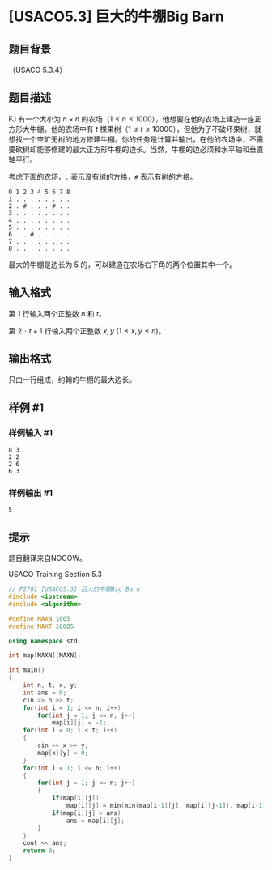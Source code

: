 # [USACO5.3] 巨大的牛棚Big Barn

## 题目背景

（USACO 5.3.4）

## 题目描述

FJ 有一个大小为 $n\times n$ 的农场（$1\le n\le 1000$），他想要在他的农场上建造一座正方形大牛棚。他的农场中有 $t$ 棵果树（$1\le t\le10000$），但他为了不破坏果树，就想找一个空旷无树的地方修建牛棚。你的任务是计算并输出，在他的农场中，不需要砍树却能够修建的最大正方形牛棚的边长。当然，牛棚的边必须和水平轴和垂直轴平行。

考虑下面的农场，`.` 表示没有树的方格，`#` 表示有树的方格。
```plain
0 1 2 3 4 5 6 7 8
1 . . . . . . . .
2 . # . . . # . .
3 . . . . . . . .
4 . . . . . . . .
5 . . . . . . . .
6 . . # . . . . .
7 . . . . . . . .
8 . . . . . . . .
```
最大的牛棚是边长为 $5$ 的，可以建造在农场右下角的两个位置其中一个。

## 输入格式

第 $1$ 行输入两个正整数 $n$ 和 $t$。

第 $2\cdots t+1$ 行输入两个正整数 $x,y\ (1\le x,y\le n)$。

## 输出格式

只由一行组成，约翰的牛棚的最大边长。

## 样例 #1

### 样例输入 #1

```
8 3
2 2
2 6
6 3
```

### 样例输出 #1

```
5
```

## 提示

题目翻译来自NOCOW。

USACO Training Section 5.3

```cpp
// P2701 [USACO5.3] 巨大的牛棚Big Barn
#include <iostream>
#include <algorithm>

#define MAXN 1005
#define MAXT 10005

using namespace std;

int map[MAXN][MAXN];

int main()
{
    int n, t, x, y;
    int ans = 0;
    cin >> n >> t;
    for(int i = 1; i <= n; i++)
        for(int j = 1; j <= n; j++)
            map[i][j] = -1;
    for(int i = 0; i < t; i++)
    {
        cin >> x >> y;
        map[x][y] = 0;
    }
    for(int i = 1; i <= n; i++)
    {
        for(int j = 1; j <= n; j++)
        {
            if(map[i][j])
                map[i][j] = min(min(map[i-1][j], map[i][j-1]), map[i-1][j-1]) + 1;
            if(map[i][j] > ans)
                ans = map[i][j];
        }
    }
    cout << ans;
    return 0;
}
```
